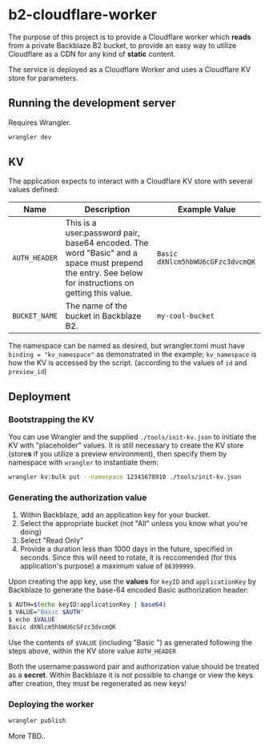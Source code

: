 # b2-cloudflare-worker

The purpose of this project is to provide a Cloudflare worker which **reads** from a private Backblaze B2 bucket, to provide an easy way to utilize Cloudflare as a CDN for any kind of **static** content.

The service is deployed as a Cloudflare Worker and uses a Cloudflare KV store for parameters.

## Running the development server

Requires Wrangler.

```bash
wrangler dev
```

## KV

The application expects to interact with a Cloudflare KV store with several values defined:

| Name          | Description                                                                                         | Example Value                             |
| ------------- | --------------------------------------------------------------------------------------------------- | ----------------------------------------- |
| `AUTH_HEADER` | This is a user:password pair, base64 encoded.  The word "Basic" and a space must prepend the entry. See below for instructions on getting this value.  | `Basic dXNlcm5hbWU6cGFzc3dvcmQK`          |
| `BUCKET_NAME`    | The name of the bucket in Backblaze B2.     | `my-cool-bucket` |


The namespace can be named as desired, but wrangler.toml must have `binding = "kv_namespace"` as demonstrated in the example; `kv_namespace` is how the KV is accessed by the script. (according to the values of `id` and `preview_id`)


## Deployment

### Bootstrapping the KV

You can use Wrangler and the supplied `./tools/init-kv.json` to initiate the KV with "placeholder" values.  It is still necessary to create the KV store (store**s** if you utilize a preview environment), then specify them by namespace with `wrangler` to instantiate them: 

```bash
wrangler kv:bulk put --namespace 12345678910 ./tools/init-kv.json
```
### Generating the authorization value

1. Within Backblaze, add an application key for your bucket.
2. Select the appropriate bucket (not "All" unless you know what you're doing)
3. Select "Read Only"
4. Provide a duration less than 1000 days in the future, specified in seconds. Since this will need to rotate, it is reccomended (for this application's purpose) a maximum value of `86399999`.

Upon creating the app key, use the **values** for `keyID` and `applicationKey` by Backblaze to generate the base-64 encoded Basic authorization header: 
```bash
$ AUTH=$(echo keyID:applicationKey | base64) 
$ VALUE="Basic $AUTH"
$ echo $VALUE
Basic dXNlcm5hbWU6cGFzc3dvcmQK
```
Use the contents of `$VALUE` (including "Basic ") as generated following the steps above, within the KV store value `AUTH_HEADER`

Both the username:password pair and authorization value should be treated as a **secret**.  Within Backblaze it is not possible to change or view the keys after creation, they must be regenerated as new keys!

### Deploying the worker
```bash
wrangler publish
```
More TBD..
